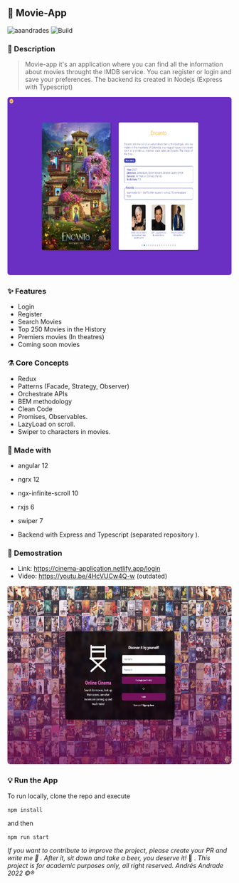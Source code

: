 ## :rocket: Movie-App

![aaandrades](https://img.shields.io/badge/-Frontend-orange)
![Build](https://img.shields.io/badge/-Working-brightgreen)

### :memo: Description

> Movie-app it's an application where you can find all the information about
movies throught the IMDB service. You can register or login and save your preferences. The backend its created in Nodejs (Express with Typescript)

<img src="documentation/detail.png"  alt="Detail screen" width="600" height="400" style=border-radius:6px>

### :sparkles: Features

- Login
- Register
- Search Movies
- Top 250 Movies in the History
- Premiers movies (In theatres)
- Coming soon movies

### :alembic: Core Concepts

- Redux
- Patterns (Facade, Strategy, Observer)
- Orchestrate APIs
- BEM methodology
- Clean Code
- Promises, Observables.
- LazyLoad on scroll.
- Swiper to characters in movies.

### :construction: Made with

- angular 12
- ngrx 12
- ngx-infinite-scroll 10
- rxjs 6
- swiper 7

- Backend with Express and Typescript (separated repository ).

### :hammer: Demostration

- Link: https://cinema-application.netlify.app/login
- Video: https://youtu.be/4HcVUCw4Q-w (outdated)

<img src="documentation/login.png"  alt="Detail screen" width="600" height="400" style=border-radius:6px>

### :bulb: Run the App

To run locally, clone the repo and execute

```
npm install
```

and then

```
npm run start
```

_If you want to contribute to improve the project, please create your PR and write me :speech_balloon: . After it, sit down and take a beer, you deserve it!_ :beers: .
_This project is for academic purposes only, all right reserved. Andrés Andrade 2022 :copyright::registered:_
